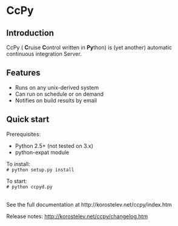 CcPy
============================

Introduction
---------------------

CcPy ( **C**ruise **C**ontrol written in **Py**thon) is (yet another) automatic continuous integration Server.


Features
---------------------
* Runs on any unix-derived system
* Can run on schedule or on demand
* Notifies on build results by email


Quick start
---------------------

Prerequisites:
* Python 2.5+ (not tested on 3.x)
* python-expat module

To install:<br>
 <code># python setup.py install</code>

To start: <br>
  <code># python ccpyd.py </code>


<br>
See the full documentation at http://korostelev.net/ccpy/index.htm

Release notes: http://korostelev.net/ccpy/changelog.htm
